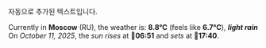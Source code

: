 
자동으로 추가된 텍스트입니다.

<!--START_SECTION:weather:moscow-->
Currently in **Moscow** (RU), the weather is: **8.8°C** (feels like **6.7°C**), ***light rain***<br/>
On *October 11, 2025*, the *sun rises* at 🌅**06:51** and *sets* at 🌇**17:40**.
<!--END_SECTION:weather-->
